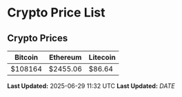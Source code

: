 # Crypto Price List

## Crypto Prices
| Bitcoin | Ethereum | Litecoin |
| ------- | -------- | -------- |
| $108164 | $2455.06 | $86.64 |
**Last Updated:** 2025-06-29 11:32 UTC
**Last Updated:** $DATE$
